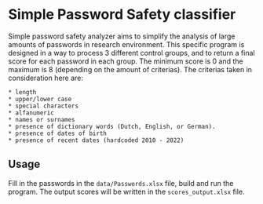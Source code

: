 # Simple Password Safety classifier

Simple password safety analyzer aims to simplify the analysis of large amounts of passwords in research environment.
This specific program is designed in a way to process 3 different control groups, and to return a final score for each
password in each group. The minimum score is 0 and the maximum is 8 (depending on the amount of criterias).
The criterias taken in consideration here are:  

    * length   
    * upper/lower case
    * special characters
    * alfanumeric
    * names or surnames
    * presence of dictionary words (Dutch, English, or German).
    * presence of dates of birth
    * presence of recent dates (hardcoded 2010 - 2022)
    

## Usage

Fill in the passwords in the `data/Passwords.xlsx` file, build and run the program. The output scores will be
written in the `scores_output.xlsx` file.